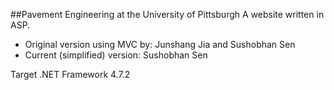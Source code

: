 ##Pavement Engineering at the University of Pittsburgh
A website written in ASP.

- Original version using MVC by: Junshang Jia and Sushobhan Sen
- Current (simplified) version: Sushobhan Sen

Target .NET Framework 4.7.2